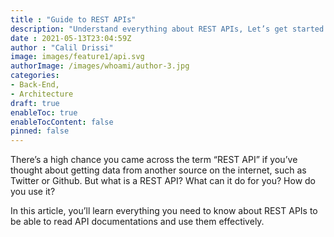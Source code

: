 ```yaml
---
title : "Guide to REST APIs"
description: "Understand everything about REST APIs, Let’s get started!!"
date : 2021-05-13T23:04:59Z
author : "Calil Drissi"
image: images/feature1/api.svg
authorImage: /images/whoami/author-3.jpg
categories:
- Back-End,
- Architecture 
draft: true
enableToc: true
enableTocContent: false
pinned: false
---
```



There’s a high chance you came across the term “REST API” if you’ve thought about getting data from another source on the internet, such as Twitter or Github. But what is a REST API? What can it do for you? How do you use it?

In this article, you’ll learn everything you need to know about REST APIs to be able to read API documentations and use them effectively.